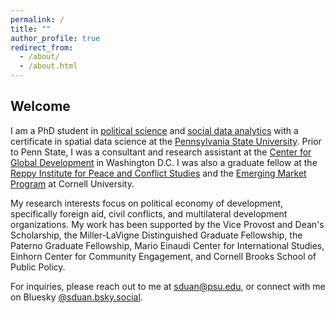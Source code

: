 ```yaml
---
permalink: /
title: ""
author_profile: true
redirect_from: 
  - /about/
  - /about.html
---
```

## Welcome

I am a PhD student in [political science](https://polisci.la.psu.edu/people/duan-songtao/) and [social data analytics](https://soda.la.psu.edu/) with a certificate in spatial data science at the [Pennsylvania State University](https://www.psu.edu/). Prior to Penn State, I was a consultant and research assistant at the [Center for Global Development](https://www.cgdev.org/) in Washington D.C. I was also a graduate fellow at the [Reppy Institute for Peace and Conflict Studies](https://einaudi.cornell.edu/programs/reppy-institute-peace-and-conflict-studies) and the [Emerging Market Program](https://emergingmarkets.dyson.cornell.edu/smart/smart-2022-23/) at Cornell University.

My research interests focus on political economy of development, specifically foreign aid, civil conflicts, and multilateral development organizations.  My work has been supported by the Vice Provost and Dean's Scholarship, the Miller-LaVigne Distinguished Graduate Fellowship, the Paterno Graduate Fellowship, Mario Einaudi Center for International Studies, Einhorn Center for Community Engagement, and Cornell Brooks School of Public Policy.  

For inquiries, please reach out to me at [sduan@psu.edu](mailto:sduan@psu.edu), or connect with me on Bluesky [@sduan.bsky.social](https://bsky.app/profile/sduan.bsky.social).
